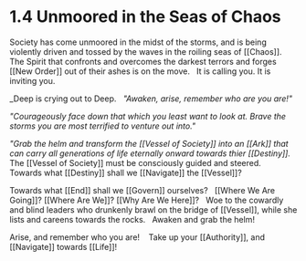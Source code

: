 # 1.4 Unmoored in the Seas of Chaos
Society has come unmoored in the midst of the storms, and is being violently driven and tossed by the waves in the roiling seas of [[Chaos]]. 
 
The Spirit that confronts and overcomes the darkest terrors and forges [[New Order]] out of their ashes is on the move. 
 
It is calling you. It is inviting you. 

_Deep is crying out to Deep. 
 
_"Awaken, arise, remember who are you are!"_

_"Courageously face down that which you least want to look at. Brave the storms you are most terrified to venture out into."_

_"Grab the helm and transform the [[Vessel of Society]] into an [[Ark]] that can carry all generations of life eternally onward towards thier [[Destiny]]._
 
The [[Vessel of Society]] must be consciously guided and steered. 
 
Towards what [[Destiny]] shall we [[Navigate]] the [[Vessel]]? 

Towards what [[End]] shall we [[Govern]] ourselves? 
 
[[Where We Are Going]]? [[Where Are We]]? [[Why Are We Here]]? 
 
Woe to the cowardly and blind leaders who drunkenly brawl on the bridge of [[Vessel]], while she lists and careens towards the rocks. 
 
Awaken and grab the helm! 

Arise, and remember who you are!
  
Take up your [[Authority]], and [[Navigate]] towards [[Life]]! 

